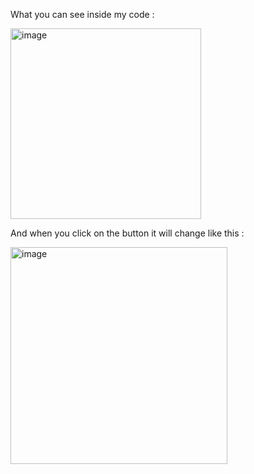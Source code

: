 What you can see inside my code : 

<img width="305" alt="image" src="https://github.com/user-attachments/assets/ccff9227-8f09-4a04-a833-dba73a518ab7" />


And when you click on the button it will change like this : 

<img width="347" alt="image" src="https://github.com/user-attachments/assets/e31860d4-cb50-4195-bfe1-930f3824d5da" />

